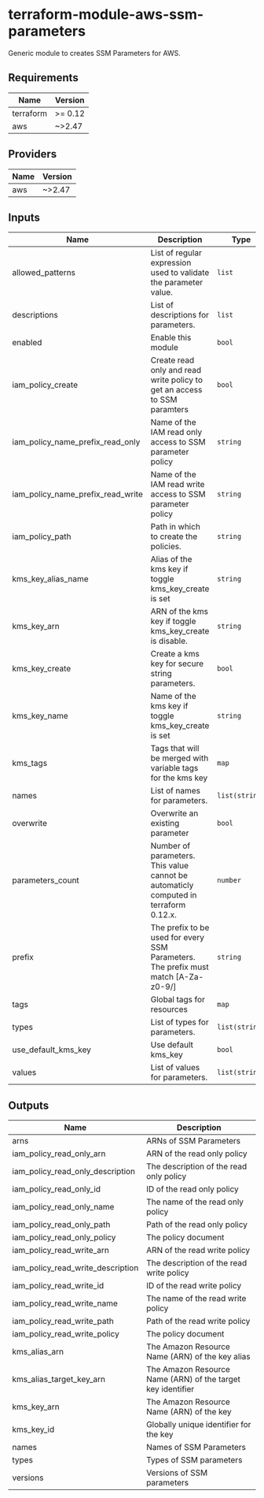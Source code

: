 # terraform-module-aws-ssm-parameters

Generic module to creates SSM Parameters for AWS.

<!-- BEGINNING OF PRE-COMMIT-TERRAFORM DOCS HOOK -->
## Requirements

| Name | Version |
|------|---------|
| terraform | >= 0.12 |
| aws | ~>2.47 |

## Providers

| Name | Version |
|------|---------|
| aws | ~>2.47 |

## Inputs

| Name | Description | Type | Default | Required |
|------|-------------|------|---------|:--------:|
| allowed\_patterns | List of regular expression used to validate the parameter value. | `list` | `[]` | no |
| descriptions | List of descriptions for parameters. | `list` | `[]` | no |
| enabled | Enable this module | `bool` | `true` | no |
| iam\_policy\_create | Create read only and read write policy to get an access to SSM paramters | `bool` | `false` | no |
| iam\_policy\_name\_prefix\_read\_only | Name of the IAM read only access to SSM parameter policy | `string` | `""` | no |
| iam\_policy\_name\_prefix\_read\_write | Name of the IAM read write access to SSM parameter policy | `string` | `""` | no |
| iam\_policy\_path | Path in which to create the policies. | `string` | `"/"` | no |
| kms\_key\_alias\_name | Alias of the kms key if toggle kms\_key\_create is set | `string` | `""` | no |
| kms\_key\_arn | ARN of the kms key if toggle kms\_key\_create is disable. | `string` | `""` | no |
| kms\_key\_create | Create a kms key for secure string parameters. | `bool` | `false` | no |
| kms\_key\_name | Name of the kms key if toggle kms\_key\_create is set | `string` | `""` | no |
| kms\_tags | Tags that will be merged with variable tags for the kms key | `map` | `{}` | no |
| names | List of names for parameters. | `list(string)` | n/a | yes |
| overwrite | Overwrite an existing parameter | `bool` | `false` | no |
| parameters\_count | Number of parameters. This value cannot be automaticly computed in terraform 0.12.x. | `number` | `0` | no |
| prefix | The prefix to be used for every SSM Parameters. The prefix must match [A-Za-z0-9/] | `string` | n/a | yes |
| tags | Global tags for resources | `map` | `{}` | no |
| types | List of types for parameters. | `list(string)` | n/a | yes |
| use\_default\_kms\_key | Use default kms\_key | `bool` | `false` | no |
| values | List of values for parameters. | `list(string)` | n/a | yes |

## Outputs

| Name | Description |
|------|-------------|
| arns | ARNs of SSM Parameters |
| iam\_policy\_read\_only\_arn | ARN of the read only policy |
| iam\_policy\_read\_only\_description | The description of the read only policy |
| iam\_policy\_read\_only\_id | ID of the read only policy |
| iam\_policy\_read\_only\_name | The name of the read only policy |
| iam\_policy\_read\_only\_path | Path of the read only policy |
| iam\_policy\_read\_only\_policy | The policy document |
| iam\_policy\_read\_write\_arn | ARN of the read write policy |
| iam\_policy\_read\_write\_description | The description of the read write policy |
| iam\_policy\_read\_write\_id | ID of the read write policy |
| iam\_policy\_read\_write\_name | The name of the read write policy |
| iam\_policy\_read\_write\_path | Path of the read write policy |
| iam\_policy\_read\_write\_policy | The policy document |
| kms\_alias\_arn | The Amazon Resource Name (ARN) of the key alias |
| kms\_alias\_target\_key\_arn | The Amazon Resource Name (ARN) of the target key identifier |
| kms\_key\_arn | The Amazon Resource Name (ARN) of the key |
| kms\_key\_id | Globally unique identifier for the key |
| names | Names of SSM Parameters |
| types | Types of SSM parameters |
| versions | Versions of SSM parameters |

<!-- END OF PRE-COMMIT-TERRAFORM DOCS HOOK -->
